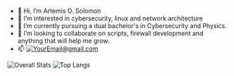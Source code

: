 - 👋 Hi, I’m Artemis O. Solomon
- 👀 I’m interested in cybersecurity, linux and network architecture
- 🌱 I’m currently pursuing a dual bachelor's in Cybersecurity and Physics.
- 💞️ I’m looking to collaborate on scripts, firewall development and anything that will help me grow.
- 📫 <a href="mailto:artemis.cyber.sentinel@gmail.com">![YourEmail@gmail.com](https://img.shields.io/badge/Gmail-D14836?style=for-the-badge&logo=gmail&logoColor=white)</a> 

![Overall Stats](https://github-readme-stats.vercel.app/api?username=Artemis-solomon&count_private=true&show_icons=true&hide=contribs) ![Top Langs](https://github-readme-stats.vercel.app/api/top-langs/?username=Artemis-solomon&layout=compact)

<!---
Artemis-solomon/Artemis-solomon is a ✨ special ✨ repository because its `README.md` (this file) appears on your GitHub profile.
You can click the Preview link to take a look at your changes.
--->
